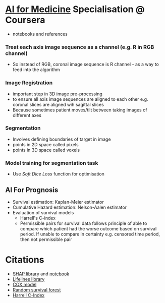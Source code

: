 # [AI for Medicine](https://www.coursera.org/specializations/ai-for-medicine) Specialisation @ Coursera 

* notebooks and references

### Treat each axis image sequence as a channel (e.g. R in RGB channel)
* So instead of RGB, coronal image sequence is R channel - as a way to feed into the algorithm

### Image Registration
* important step in 3D image pre-processing
* to ensure all axis image sequences are aligned to each other e.g. coronal slices are aligned wih sagittal slices
* Because sometimes patient moves/tilt between taking images of different axes

### Segmentation
* Involves defining boundaries of target in image
* points in 2D space called pixels
* points in 3D space called voxels

### Model training for segmentation task
* Use _Soft Dice Loss_ function for optimisation

## AI For Prognosis
* Survival estimation: Kaplan-Meier estimator
* Cumulative Hazard estimation: Nelson-Aalen estimator
* Evaluation of survival models
  * Harrell's C-index
  * Permissible pairs for survival data follows principle of able to compare which patient had the worse outcome based on survival period. If unable to compare in certainty e.g. censored time period, then not permissible pair

# Citations
* [SHAP library](https://github.com/slundberg/shap) and [notebook](https://slundberg.github.io/shap/notebooks/NHANES%20I%20Survival%20Model.html)
* [Lifelines library](https://lifelines.readthedocs.io/en/latest/)
* [COX model](https://www.jstor.org/stable/2985181?seq=1)
* [Random survival forest](https://arxiv.org/pdf/0811.1645.pdf)
* [Harrell C-Index](https://www.ncbi.nlm.nih.gov/pubmed/7069920)
